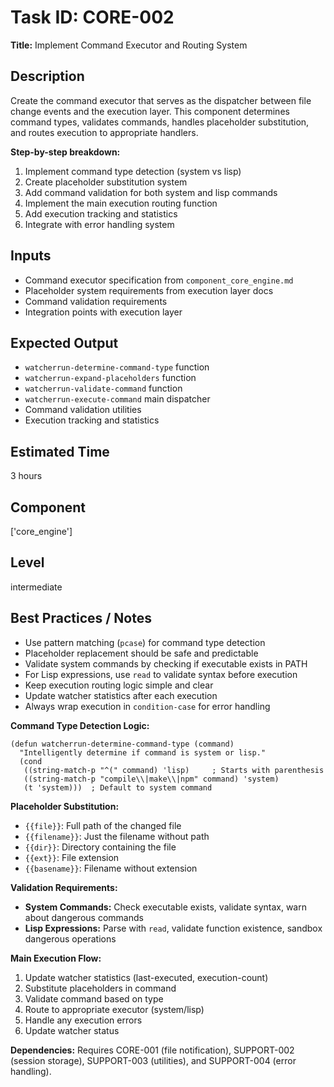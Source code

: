 # Task ID: CORE-002

**Title:** Implement Command Executor and Routing System

## Description
Create the command executor that serves as the dispatcher between file change events and the execution layer. This component determines command types, validates commands, handles placeholder substitution, and routes execution to appropriate handlers.

**Step-by-step breakdown:**
1. Implement command type detection (system vs lisp)
2. Create placeholder substitution system
3. Add command validation for both system and lisp commands
4. Implement the main execution routing function
5. Add execution tracking and statistics
6. Integrate with error handling system

## Inputs
- Command executor specification from `component_core_engine.md`
- Placeholder system requirements from execution layer docs
- Command validation requirements
- Integration points with execution layer

## Expected Output
- `watcherrun-determine-command-type` function
- `watcherrun-expand-placeholders` function  
- `watcherrun-validate-command` function
- `watcherrun-execute-command` main dispatcher
- Command validation utilities
- Execution tracking and statistics

## Estimated Time
3 hours

## Component
['core_engine']

## Level
intermediate

## Best Practices / Notes
- Use pattern matching (`pcase`) for command type detection
- Placeholder replacement should be safe and predictable
- Validate system commands by checking if executable exists in PATH
- For Lisp expressions, use `read` to validate syntax before execution
- Keep execution routing logic simple and clear
- Update watcher statistics after each execution
- Always wrap execution in `condition-case` for error handling

**Command Type Detection Logic:**
```elisp
(defun watcherrun-determine-command-type (command)
  "Intelligently determine if command is system or lisp."
  (cond
   ((string-match-p "^(" command) 'lisp)     ; Starts with parenthesis
   ((string-match-p "compile\\|make\\|npm" command) 'system)
   (t 'system)))  ; Default to system command
```

**Placeholder Substitution:**
- `{{file}}`: Full path of the changed file
- `{{filename}}`: Just the filename without path
- `{{dir}}`: Directory containing the file  
- `{{ext}}`: File extension
- `{{basename}}`: Filename without extension

**Validation Requirements:**
- **System Commands:** Check executable exists, validate syntax, warn about dangerous commands
- **Lisp Expressions:** Parse with `read`, validate function existence, sandbox dangerous operations

**Main Execution Flow:**
1. Update watcher statistics (last-executed, execution-count)
2. Substitute placeholders in command
3. Validate command based on type
4. Route to appropriate executor (system/lisp)
5. Handle any execution errors
6. Update watcher status

**Dependencies:** Requires CORE-001 (file notification), SUPPORT-002 (session storage), SUPPORT-003 (utilities), and SUPPORT-004 (error handling).
